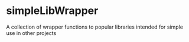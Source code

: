 # simpleLibWrapper
A collection of wrapper functions to popular libraries intended for simple use in other projects
